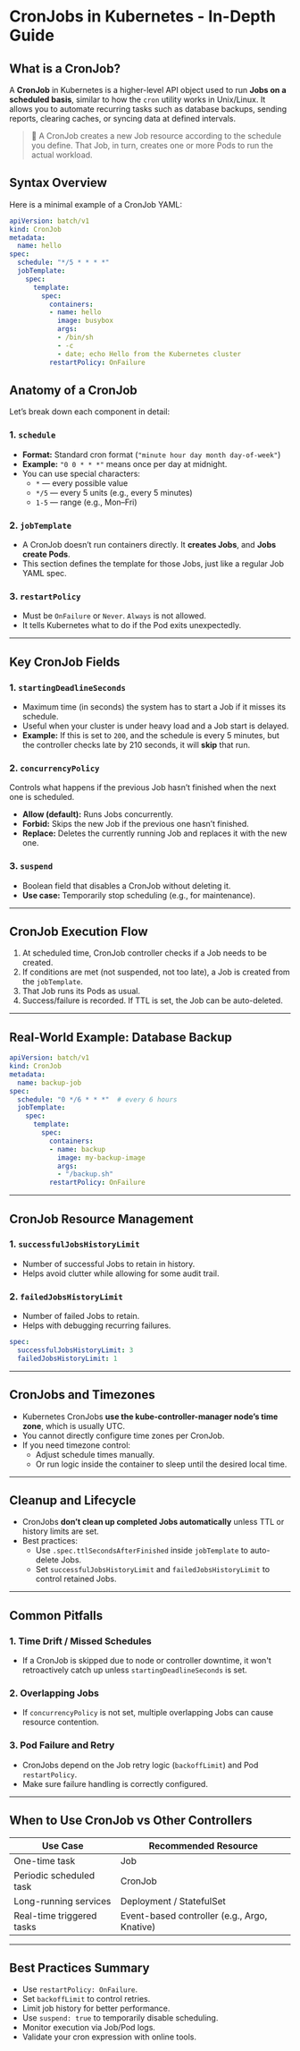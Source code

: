 # CronJobs in Kubernetes - In-Depth Guide

## What is a CronJob?
A **CronJob** in Kubernetes is a higher-level API object used to run **Jobs on a scheduled basis**, similar to how the `cron` utility works in Unix/Linux. It allows you to automate recurring tasks such as database backups, sending reports, clearing caches, or syncing data at defined intervals.

> 📌 A CronJob creates a new Job resource according to the schedule you define. That Job, in turn, creates one or more Pods to run the actual workload.

## Syntax Overview
Here is a minimal example of a CronJob YAML:

```yaml
apiVersion: batch/v1
kind: CronJob
metadata:
  name: hello
spec:
  schedule: "*/5 * * * *"
  jobTemplate:
    spec:
      template:
        spec:
          containers:
          - name: hello
            image: busybox
            args:
            - /bin/sh
            - -c
            - date; echo Hello from the Kubernetes cluster
          restartPolicy: OnFailure
```

## Anatomy of a CronJob
Let’s break down each component in detail:

### 1. `schedule`
- **Format:** Standard cron format (`"minute hour day month day-of-week"`)
- **Example:** `"0 0 * * *"` means once per day at midnight.
- You can use special characters:
  - `*` — every possible value
  - `*/5` — every 5 units (e.g., every 5 minutes)
  - `1-5` — range (e.g., Mon–Fri)

### 2. `jobTemplate`
- A CronJob doesn’t run containers directly. It **creates Jobs**, and **Jobs create Pods**.
- This section defines the template for those Jobs, just like a regular Job YAML spec.

### 3. `restartPolicy`
- Must be `OnFailure` or `Never`. `Always` is not allowed.
- It tells Kubernetes what to do if the Pod exits unexpectedly.

---

## Key CronJob Fields

### 1. `startingDeadlineSeconds`
- Maximum time (in seconds) the system has to start a Job if it misses its schedule.
- Useful when your cluster is under heavy load and a Job start is delayed.
- **Example:** If this is set to `200`, and the schedule is every 5 minutes, but the controller checks late by 210 seconds, it will **skip** that run.

### 2. `concurrencyPolicy`
Controls what happens if the previous Job hasn’t finished when the next one is scheduled.

- **Allow (default):** Runs Jobs concurrently.
- **Forbid:** Skips the new Job if the previous one hasn’t finished.
- **Replace:** Deletes the currently running Job and replaces it with the new one.

### 3. `suspend`
- Boolean field that disables a CronJob without deleting it.
- **Use case:** Temporarily stop scheduling (e.g., for maintenance).

---

## CronJob Execution Flow
1. At scheduled time, CronJob controller checks if a Job needs to be created.
2. If conditions are met (not suspended, not too late), a Job is created from the `jobTemplate`.
3. That Job runs its Pods as usual.
4. Success/failure is recorded. If TTL is set, the Job can be auto-deleted.

---

## Real-World Example: Database Backup

```yaml
apiVersion: batch/v1
kind: CronJob
metadata:
  name: backup-job
spec:
  schedule: "0 */6 * * *"  # every 6 hours
  jobTemplate:
    spec:
      template:
        spec:
          containers:
          - name: backup
            image: my-backup-image
            args:
            - "/backup.sh"
          restartPolicy: OnFailure
```

---

## CronJob Resource Management

### 1. `successfulJobsHistoryLimit`
- Number of successful Jobs to retain in history.
- Helps avoid clutter while allowing for some audit trail.

### 2. `failedJobsHistoryLimit`
- Number of failed Jobs to retain.
- Helps with debugging recurring failures.

```yaml
spec:
  successfulJobsHistoryLimit: 3
  failedJobsHistoryLimit: 1
```

---

## CronJobs and Timezones
- Kubernetes CronJobs **use the kube-controller-manager node’s time zone**, which is usually UTC.
- You cannot directly configure time zones per CronJob.
- If you need timezone control:
  - Adjust schedule times manually.
  - Or run logic inside the container to sleep until the desired local time.

---

## Cleanup and Lifecycle
- CronJobs **don’t clean up completed Jobs automatically** unless TTL or history limits are set.
- Best practices:
  - Use `.spec.ttlSecondsAfterFinished` inside `jobTemplate` to auto-delete Jobs.
  - Set `successfulJobsHistoryLimit` and `failedJobsHistoryLimit` to control retained Jobs.

---

## Common Pitfalls

### 1. Time Drift / Missed Schedules
- If a CronJob is skipped due to node or controller downtime, it won't retroactively catch up unless `startingDeadlineSeconds` is set.

### 2. Overlapping Jobs
- If `concurrencyPolicy` is not set, multiple overlapping Jobs can cause resource contention.

### 3. Pod Failure and Retry
- CronJobs depend on the Job retry logic (`backoffLimit`) and Pod `restartPolicy`.
- Make sure failure handling is correctly configured.

---

## When to Use CronJob vs Other Controllers
| Use Case | Recommended Resource |
|----------|----------------------|
| One-time task | Job |
| Periodic scheduled task | CronJob |
| Long-running services | Deployment / StatefulSet |
| Real-time triggered tasks | Event-based controller (e.g., Argo, Knative) |

---

## Best Practices Summary
- Use `restartPolicy: OnFailure`.
- Set `backoffLimit` to control retries.
- Limit job history for better performance.
- Use `suspend: true` to temporarily disable scheduling.
- Monitor execution via Job/Pod logs.
- Validate your cron expression with online tools.




